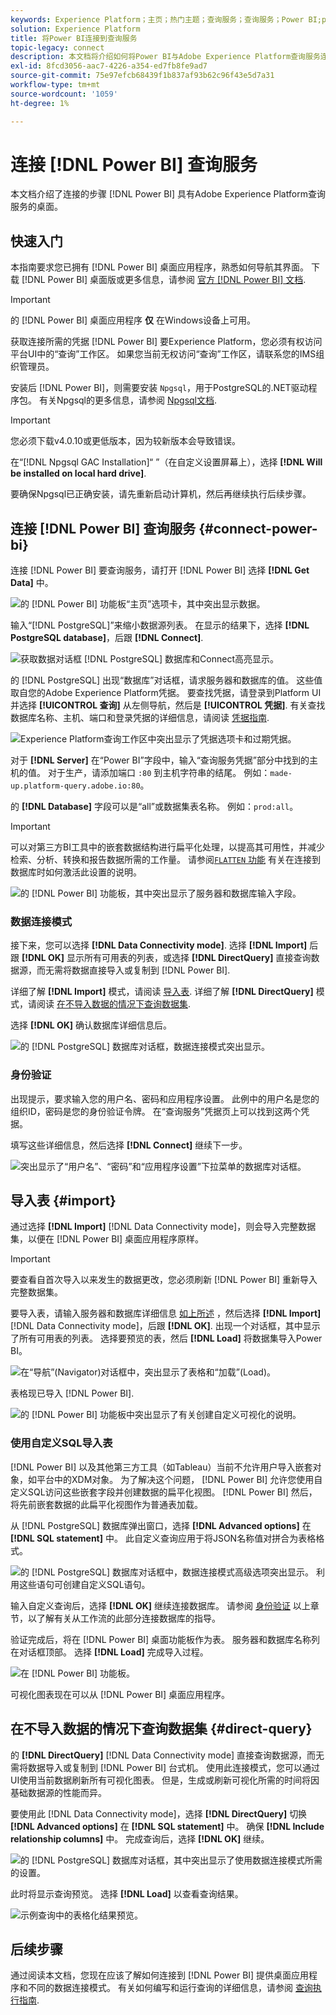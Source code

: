 ```yaml
---
keywords: Experience Platform；主页；热门主题；查询服务；查询服务；Power BI;power bi；连接到查询服务；
solution: Experience Platform
title: 将Power BI连接到查询服务
topic-legacy: connect
description: 本文档将介绍如何将Power BI与Adobe Experience Platform查询服务连接。
exl-id: 8fcd3056-aac7-4226-a354-ed7fb8fe9ad7
source-git-commit: 75e97efcb68439f1b837af93b62c96f43e5d7a31
workflow-type: tm+mt
source-wordcount: '1059'
ht-degree: 1%

---
```


# 连接 [!DNL Power BI] 查询服务

本文档介绍了连接的步骤 [!DNL Power BI] 具有Adobe Experience Platform查询服务的桌面。

## 快速入门

本指南要求您已拥有 [!DNL Power BI] 桌面应用程序，熟悉如何导航其界面。 下载 [!DNL Power BI] 桌面版或更多信息，请参阅 [官方 [!DNL Power BI] 文档](https://docs.microsoft.com/zh-cn/power-bi/).

>[!IMPORTANT]
>
> 的 [!DNL Power BI] 桌面应用程序 **仅** 在Windows设备上可用。

获取连接所需的凭据 [!DNL Power BI] 要Experience Platform，您必须有权访问平台UI中的“查询”工作区。 如果您当前无权访问“查询”工作区，请联系您的IMS组织管理员。

安装后 [!DNL Power BI]，则需要安装 `Npgsql`，用于PostgreSQL的.NET驱动程序包。 有关Npgsql的更多信息，请参阅 [Npgsql文档](https://www.npgsql.org/doc/index.html).

>[!IMPORTANT]
>
>您必须下载v4.0.10或更低版本，因为较新版本会导致错误。

在“[!DNL Npgsql GAC Installation]“ ”（在自定义设置屏幕上），选择 **[!DNL Will be installed on local hard drive]**.

要确保Npgsql已正确安装，请先重新启动计算机，然后再继续执行后续步骤。

## 连接 [!DNL Power BI] 查询服务 {#connect-power-bi}

连接 [!DNL Power BI] 要查询服务，请打开 [!DNL Power BI] 选择 **[!DNL Get Data]** 中。

![的 [!DNL Power BI] 功能板“主页”选项卡，其中突出显示数据。](../images/clients/power-bi/open-power-bi.png)

输入“[!DNL PostgreSQL]”来缩小数据源列表。 在显示的结果下，选择 **[!DNL PostgreSQL database]**，后跟 **[!DNL Connect]**.

![获取数据对话框 [!DNL PostgreSQL] 数据库和Connect高亮显示。](../images/clients/power-bi/get-data.png)

的 [!DNL PostgreSQL] 出现“数据库”对话框，请求服务器和数据库的值。 这些值取自您的Adobe Experience Platform凭据。 要查找凭据，请登录到Platform UI并选择 **[!UICONTROL 查询]** 从左侧导航，然后是 **[!UICONTROL 凭据]**. 有关查找数据库名称、主机、端口和登录凭据的详细信息，请阅读 [凭据指南](../ui/credentials.md).

![Experience Platform查询工作区中突出显示了凭据选项卡和过期凭据。](../images/clients/power-bi/query-service-credentials-page.png)

对于 **[!DNL Server]** 在“Power BI”字段中，输入“查询服务凭据”部分中找到的主机的值。 对于生产，请添加端口 `:80` 到主机字符串的结尾。 例如：`made-up.platform-query.adobe.io:80`。

的 **[!DNL Database]** 字段可以是“all”或数据集表名称。 例如：`prod:all`。

>[!IMPORTANT]
>
>可以对第三方BI工具中的嵌套数据结构进行扁平化处理，以提高其可用性，并减少检索、分析、转换和报告数据所需的工作量。 请参阅[`FLATTEN` 功能](../best-practices/flatten-nested-data.md) 有关在连接到数据库时如何激活此设置的说明。

![的 [!DNL Power BI] 功能板，其中突出显示了服务器和数据库输入字段。](../images/clients/power-bi/postgresql-database-dialog.png)

### 数据连接模式

接下来，您可以选择 **[!DNL Data Connectivity mode]**. 选择 **[!DNL Import]** 后跟 **[!DNL OK]** 显示所有可用表的列表，或选择 **[!DNL DirectQuery]** 直接查询数据源，而无需将数据直接导入或复制到 [!DNL Power BI].

详细了解 **[!DNL Import]** 模式，请阅读 [导入表](#import). 详细了解 **[!DNL DirectQuery]** 模式，请阅读 [在不导入数据的情况下查询数据集](#direct-query).

选择 **[!DNL OK]** 确认数据库详细信息后。

![的 [!DNL PostgreSQL] 数据库对话框，数据连接模式突出显示。](../images/clients/power-bi/connectivity-mode.png)

### 身份验证

出现提示，要求输入您的用户名、密码和应用程序设置。 此例中的用户名是您的组织ID，密码是您的身份验证令牌。 在“查询服务”凭据页上可以找到这两个凭据。

填写这些详细信息，然后选择 **[!DNL Connect]** 继续下一步。

![突出显示了“用户名”、“密码”和“应用程序设置”下拉菜单的数据库对话框。](../images/clients/power-bi/import-mode.png)

## 导入表 {#import}

通过选择 **[!DNL Import]** [!DNL Data Connectivity mode]，则会导入完整数据集，以便在 [!DNL Power BI] 桌面应用程序原样。

>[!IMPORTANT]
>
>要查看自首次导入以来发生的数据更改，您必须刷新 [!DNL Power BI] 重新导入完整数据集。

要导入表，请输入服务器和数据库详细信息 [如上所述](#connect-power-bi) ，然后选择 **[!DNL Import]** [!DNL Data Connectivity mode]，后跟 **[!DNL OK]**. 出现一个对话框，其中显示了所有可用表的列表。 选择要预览的表，然后 **[!DNL Load]** 将数据集导入Power BI。

![在“导航”(Navigator)对话框中，突出显示了表格和“加载”(Load)。](../images/clients/power-bi/preview-table.png)

表格现已导入 [!DNL Power BI].

![的 [!DNL Power BI] 功能板中突出显示了有关创建自定义可视化的说明。](../images/clients/power-bi/import-table.png)

### 使用自定义SQL导入表

[!DNL Power BI] 以及其他第三方工具（如Tableau）当前不允许用户导入嵌套对象，如平台中的XDM对象。 为了解决这个问题， [!DNL Power BI] 允许您使用自定义SQL访问这些嵌套字段并创建数据的扁平化视图。 [!DNL Power BI] 然后，将先前嵌套数据的此扁平化视图作为普通表加载。

从 [!DNL PostgreSQL] 数据库弹出窗口，选择 **[!DNL Advanced options]** 在 **[!DNL SQL statement]** 中。 此自定义查询应用于将JSON名称值对拼合为表格格式。

![的 [!DNL PostgreSQL] 数据库对话框中，数据连接模式高级选项突出显示。 利用这些语句可创建自定义SQL语句。](../images/clients/power-bi/custom-sql-statement.png)

输入自定义查询后，选择 **[!DNL OK]** 继续连接数据库。 请参阅 [身份验证](#authentication) 以上章节，以了解有关从工作流的此部分连接数据库的指导。

验证完成后，将在 [!DNL Power BI] 桌面功能板作为表。 服务器和数据库名称列在对话框顶部。 选择 **[!DNL Load]** 完成导入过程。

![在 [!DNL Power BI] 功能板。](../images/clients/power-bi/imported-table-preview.png)

可视化图表现在可以从 [!DNL Power BI] 桌面应用程序。

## 在不导入数据的情况下查询数据集 {#direct-query}

的 **[!DNL DirectQuery]** [!DNL Data Connectivity mode] 直接查询数据源，而无需将数据导入或复制到 [!DNL Power BI] 台式机。 使用此连接模式，您可以通过UI使用当前数据刷新所有可视化图表。 但是，生成或刷新可视化所需的时间将因基础数据源的性能而异。

要使用此 [!DNL Data Connectivity mode]，选择 **[!DNL DirectQuery]** 切换 **[!DNL Advanced options]** 在 **[!DNL SQL statement]** 中。 确保 **[!DNL Include relationship columns]** 中。 完成查询后，选择 **[!DNL OK]** 继续。

![的 [!DNL PostgreSQL] 数据库对话框，其中突出显示了使用数据连接模式所需的设置。](../images/clients/power-bi/direct-query-mode.png)

此时将显示查询预览。 选择 **[!DNL Load]** 以查看查询结果。

![示例查询中的表格化结果预览。](../images/clients/power-bi/preview-direct-query.png)

## 后续步骤

通过阅读本文档，您现在应该了解如何连接到 [!DNL Power BI] 提供桌面应用程序和不同的数据连接模式。 有关如何编写和运行查询的详细信息，请参阅 [查询执行指南](../best-practices/writing-queries.md).
